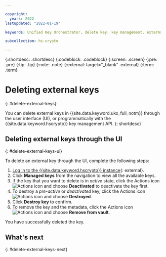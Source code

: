 ```yaml
---

copyright:
  years: 2022
lastupdated: "2022-01-19"

keywords: Unified Key Orchestrator, delete key, key management, external key

subcollection: hs-crypto

---
```


{:shortdesc: .shortdesc}
{:codeblock: .codeblock}
{:screen: .screen}
{:pre: .pre}
{:tip: .tip}
{:note: .note}
{:external: target="_blank" .external}
{:term: .term}


# Deleting external keys
{: #delete-external-keys}

You can delete external keys in {{site.data.keyword.uko_full_notm}} through the user interface (UI), or programmatically with the {{site.data.keyword.hscrypto}} key management API.
{: shortdesc}

## Deleting external keys through the UI
{: #delete-external-keys-ui}

To delete an external key through the UI, complete the following steps:

1. [Log in to the {{site.data.keyword.hscrypto}} instance](https://cloud.ibm.com/login){: external}.
2. Click **Managed keys** from the navigation to view all the available keys.
3. If the key that you want to delete is in _active_ state, click the Actions icon ![Actions icon](../icons/action-menu-icon.svg "Actions") and choose **Deactivated** to deactivate the key first.
4. To destroy a _pre-active_ or _deactivated_ key, click the Actions icon ![Actions icon](../icons/action-menu-icon.svg "Actions") and choose **Destroyed**.
5. Click **Destroy key** to confirm.
6. To remove the key and the metadata, click the Actions icon ![Actions icon](../icons/action-menu-icon.svg "Actions") and choose **Remove from vault**.

You have successfully deleted the key. 

## What's next
{: #delete-external-keys-next}


  


